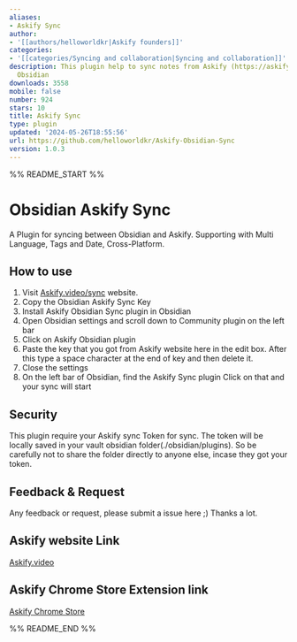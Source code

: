 ```yaml
---
aliases:
- Askify Sync
author:
- '[[authors/helloworldkr|Askify founders]]'
categories:
- '[[categories/Syncing and collaboration|Syncing and collaboration]]'
description: This plugin help to sync notes from Askify (https://askify.video/) to
  Obsidian
downloads: 3558
mobile: false
number: 924
stars: 10
title: Askify Sync
type: plugin
updated: '2024-05-26T18:55:56'
url: https://github.com/helloworldkr/Askify-Obsidian-Sync
version: 1.0.3
---
```


%% README_START %%

# Obsidian Askify Sync
A Plugin for syncing between Obsidian and Askify. Supporting with Multi Language, Tags and Date, Cross-Platform. 

## How to use
1. Visit [Askify.video/sync](https://askify.video/sync) website.
2. Copy the Obsidian Askify Sync Key
3. Install Askify Obsidian Sync plugin in Obsidian
4. Open Obsidian settings and scroll down to Community plugin on the left bar
5. Click on Askify Obsidian plugin
6. Paste the key that you got from Askify website here in the edit box. After this type a space character at the end of key and then delete it.
7. Close the settings
8. On the left bar of Obsidian, find the Askify Sync plugin Click on that and your sync will start


## Security

This plugin require your Askify sync Token for sync. The token will be locally saved in your vault obsidian folder(./obsidian/plugins). So be carefully not to share the folder directly to anyone else, incase they got your token.

## Feedback & Request

Any feedback or request, please submit a issue here ;)
Thanks a lot.

## Askify website Link
[Askify.video](https://askify.video/)

## Askify Chrome Store Extension link
 [Askify Chrome Store ](https://chrome.google.com/webstore/detail/askify-youtube-notes/njdhimdgnbonemdigklhjeallomiipec)

%% README_END %%